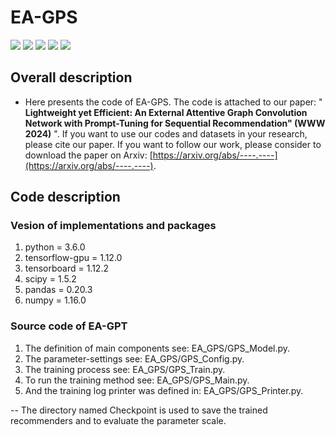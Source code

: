 # **EA-GPS** 

<p align="left">
  <img src='https://img.shields.io/badge/python-3.6+-blue'>
  <img src='https://img.shields.io/badge/tensorflow-1.12+-blue'>
  <img src='https://img.shields.io/badge/numPy-1.16+-brightgreen'>
  <img src='https://img.shields.io/badge/pandas-0.20+-brightgreen'>
  <img src='https://img.shields.io/badge/scipy-1.5+-brightgreen'>
</p> 

## **Overall description** 
- Here presents the code of EA-GPS. The code is attached to our paper: " **Lightweight yet Efficient: An External Attentive Graph Convolution Network with Prompt-Tuning for Sequential Recommendation" (WWW 2024)** ". If you want to use our codes and datasets in your research, please cite our paper. If you want to follow our work, please consider to download the paper on Arxiv: [https://arxiv.org/abs/----.----](https://arxiv.org/abs/----.----). 
## **Code description** 
### **Vesion of implementations and packages**
1. python = 3.6.0
2. tensorflow-gpu = 1.12.0
3. tensorboard = 1.12.2
4. scipy = 1.5.2
5. pandas = 0.20.3
6. numpy = 1.16.0
### **Source code of EA-GPT**
1. The definition of main components see: EA_GPS/GPS_Model.py.
2. The parameter-settings see: EA_GPS/GPS_Config.py.
3. The training process see: EA_GPS/GPS_Train.py.
4. To run the training method see: EA_GPS/GPS_Main.py.
5. And the training log printer was defined in: EA_GPS/GPS_Printer.py.

-- The directory named Checkpoint is used to save the trained recommenders and  to evaluate the parameter scale.
